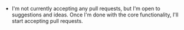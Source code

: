 - I'm not currently accepting any pull requests, but I'm open to suggestions and ideas. Once I'm done with the core functionality, I'll start accepting pull requests.
